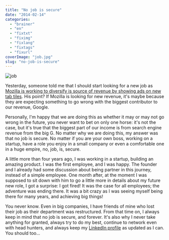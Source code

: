 ```yaml
---
title: "No job is secure"
date: "2014-02-14"
categories: 
  - "brainer"
  - "en"
  - "fixtxt"
  - "fiximg"
  - "fixlang"
  - "fixtags"
  - "fixurl"
coverImage: "job.jpg"
slug: "no-job-is-secure"
---
```


![job](images/job.jpg)

Yesterday, someone told me that I should start looking for a new job as [Mozilla is working to diversify is source of revenue by showing ads on new tab tiles](https://www.theverge.com/2014/2/12/5404174/mozilla-will-start-showing-first-time-users-ads-in-blank-firefox-tabs "Article on Mozilla starting to diversify his source of revenue"). His point? If Mozilla is looking for new revenue, it's maybe because they are expecting something to go wrong with the biggest contributor to our revenue, Google.

Personally, I'm happy that we are doing this as whether it may or may not go wrong in the future, you never want to bet on only one horse: it's not the case, but it's true that the biggest part of our income is from search engine revenue from the big G. No matter why we are doing this, my answer was that no job is secure. No matter if you are your own boss, working on a startup, have a role you enjoy in a small company or even a comfortable one in a huge empire, no, job, is, secure.

A little more than four years ago, I was working in a startup, building an amazing product. I was the first employee, and I was happy. The founder and I already had some discussion about being partner in this journey, instead of a simple employee. One month after, at the moment I was supposed to sit down with him to go a little more in details about my future new role, I got a surprise: I got fired! It was the case for all employees; the adventure was ending there. It was a bit crazy as I was seeing myself being there for many years, and achieving big things!

You never know. Even in big companies, I have friends of mine who lost their job as their department was restructured. From that time on, I always keep in mind that no job is secure, and forever. It's also why I never take anything for granted, always try to do my best, continue to network even with head hunters, and always keep my [LinkedIn profile](https://www.linkedin.com/in/fredericharper "My LinkedIn profile") as updated as I can. You should too...
